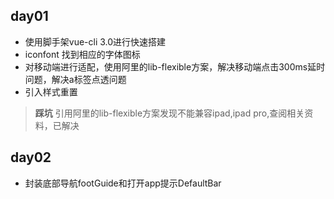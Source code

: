 ## day01
* 使用脚手架vue-cli 3.0进行快速搭建
* iconfont 找到相应的字体图标
* 对移动端进行适配，使用阿里的lib-flexible方案，解决移动端点击300ms延时问题，解决a标签点透问题
* 引入样式重置
>**踩坑**
>引用阿里的lib-flexible方案发现不能兼容ipad,ipad pro,查阅相关资料，已解决

## day02
* 封装底部导航footGuide和打开app提示DefaultBar